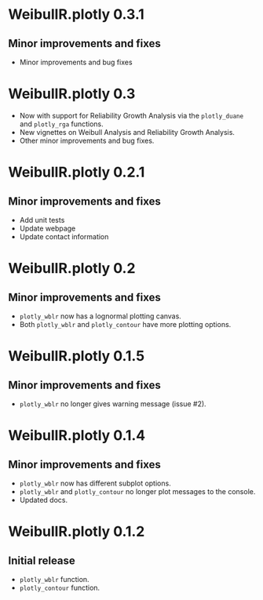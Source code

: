 # WeibullR.plotly 0.3.1

## Minor improvements and fixes
* Minor improvements and bug fixes

# WeibullR.plotly 0.3
* Now with support for Reliability Growth Analysis via the `plotly_duane` and `plotly_rga` functions.
* New vignettes on Weibull Analysis and Reliability Growth Analysis.
* Other minor improvements and bug fixes.

# WeibullR.plotly 0.2.1

## Minor improvements and fixes
* Add unit tests
* Update webpage
* Update contact information

# WeibullR.plotly 0.2

## Minor improvements and fixes
* `plotly_wblr` now has a lognormal plotting canvas.
* Both `plotly_wblr` and `plotly_contour` have more plotting options.

# WeibullR.plotly 0.1.5

## Minor improvements and fixes
* `plotly_wblr` no longer gives warning message (issue #2).

# WeibullR.plotly 0.1.4

## Minor improvements and fixes
* `plotly_wblr` now has different subplot options.
* `plotly_wblr` and `plotly_contour` no longer plot messages to the console.
* Updated docs.

# WeibullR.plotly 0.1.2

## Initial release
* `plotly_wblr` function.
* `plotly_contour` function.
